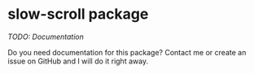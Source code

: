 # slow-scroll package

*TODO: Documentation*

Do you need documentation for this package? Contact me or create an issue on GitHub and I will do it right away. 
